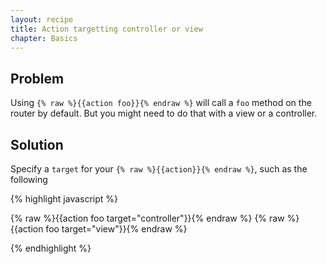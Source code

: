 ```yaml
---
layout: recipe
title: Action targetting controller or view
chapter: Basics
---
```


## Problem

Using `{% raw %}{{action foo}}{% endraw %}` will call a `foo` method on the router by
default. But you might need to do that with a view or a controller.

## Solution

Specify a `target` for your `{% raw %}{{action}}{% endraw %}`, such as the following

{% highlight javascript %}

{% raw %}{{action foo target="controller"}}{% endraw %}
{% raw %}{{action foo target="view"}}{% endraw %}

{% endhighlight %}
